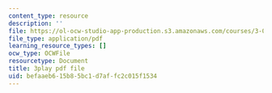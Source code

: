 ```yaml
---
content_type: resource
description: ''
file: https://ol-ocw-studio-app-production.s3.amazonaws.com/courses/3-091sc-introduction-to-solid-state-chemistry-fall-2010/befaaeb615b85bc1d7affc2c015f1534_xEnYH0KNkfA.pdf
file_type: application/pdf
learning_resource_types: []
ocw_type: OCWFile
resourcetype: Document
title: 3play pdf file
uid: befaaeb6-15b8-5bc1-d7af-fc2c015f1534
---
```

